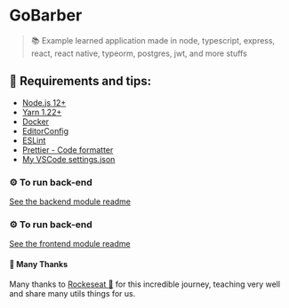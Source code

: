 # GoBarber

> 📚 Example learned application made in node, typescript, express, react, react native, typeorm, postgres, jwt, and more stuffs

## 📌 Requirements and tips:

- [Node.js 12+](https://nodejs.org/en/)
- [Yarn 1.22+](https://yarnpkg.com/)
- [Docker](https://docs.docker.com/docker-for-windows/install/)
- [EditorConfig](https://marketplace.visualstudio.com/items?itemName=EditorConfig.EditorConfig)
- [ESLint](https://marketplace.visualstudio.com/items?itemName=dbaeumer.vscode-eslint)
- [Prettier - Code formatter](https://marketplace.visualstudio.com/items?itemName=esbenp.prettier-vscod)
- [My VSCode settings.json](https://gist.github.com/rafaelpivatto/b4d77ca681941d68ceed6f1c7ca12c3f)

### ⚙️ To run back-end

[See the backend module readme](https://github.com/rafaelpivatto/gobarber/tree/master/backend#gobarber)

### ⚙️ To run back-end

[See the frontend module readme](https://github.com/rafaelpivatto/gobarber/tree/master/frontend#gobarber)

#### 🎉 Many Thanks

Many thanks to [Rockeseat 🚀](https://rocketseat.com.br/) for this incredible journey, teaching very well and share many utils things for us.


